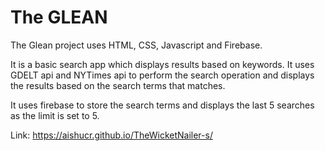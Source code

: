 # The GLEAN

The Glean project uses HTML, CSS, Javascript and Firebase.

It is a basic search app which displays results based on keywords. It uses GDELT api and NYTimes api to perform the search operation and displays the results based on the search terms that matches.

It uses firebase to store the search terms and displays the last 5 searches as the limit is set to 5.

Link: https://aishucr.github.io/TheWicketNailer-s/
